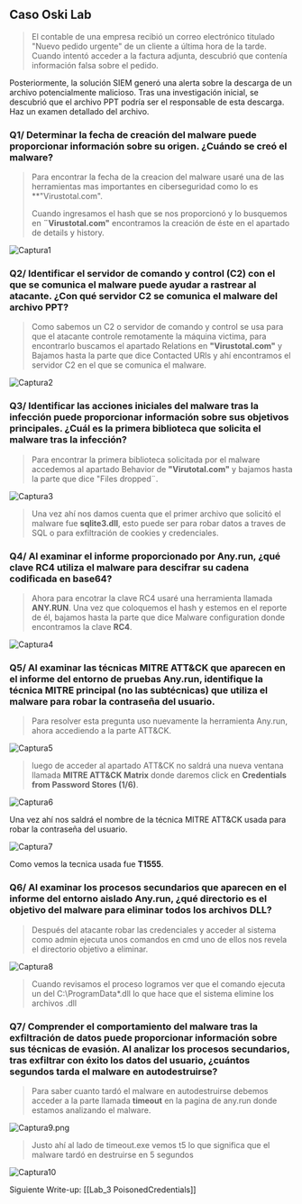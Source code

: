 ## Caso Oski Lab

>El contable de una empresa recibió un correo electrónico titulado "Nuevo pedido urgente" de un cliente a última hora de la tarde. Cuando intentó acceder a la factura adjunta, descubrió que contenía información falsa sobre el pedido.
>
Posteriormente, la solución SIEM generó una alerta sobre la descarga de un archivo potencialmente malicioso. Tras una investigación inicial, se descubrió que el archivo PPT podría ser el responsable de esta descarga. Haz un examen detallado del archivo.

### Q1/ Determinar la fecha de creación del malware puede proporcionar información sobre su origen. ¿Cuándo se creó el malware?

>Para encontrar la fecha de la creacion del malware usaré una de las herramientas mas importantes en ciberseguridad como lo es **"Virustotal.com".
>
>Cuando ingresamos el hash que se nos proporcionó y lo busquemos en **¨Virustotal.com"** encontramos la creación de éste en el apartado de details y history.

![Captura1](./Capturas/Captura1.png)
### Q2/ Identificar el servidor de comando y control (C2) con el que se comunica el malware puede ayudar a rastrear al atacante. ¿Con qué servidor C2 se comunica el malware del archivo PPT?

>Como sabemos un C2 o servidor de comando y control se usa para que el atacante controle remotamente la máquina victima, para encontrarlo buscamos el apartado Relations en **"Virustotal.com"** y Bajamos hasta la parte que dice Contacted URls y ahí encontramos el servidor C2 en el que se comunica el malware.

![Captura2](./Capturas/Captura2.png)
### Q3/ Identificar las acciones iniciales del malware tras la infección puede proporcionar información sobre sus objetivos principales. ¿Cuál es la primera biblioteca que solicita el malware tras la infección?

>Para encontrar la primera biblioteca solicitada por el malware accedemos al apartado Behavior de **"Virutotal.com"** y bajamos hasta la parte que dice "Files dropped¨.

![Captura3](./Capturas/Captura3.png)

>Una vez ahí nos damos cuenta que el primer archivo que solicitó el malware fue **sqlite3.dll**, esto puede ser para robar datos a traves de SQL o para exfiltración de cookies y credenciales.

### Q4/ Al examinar el informe proporcionado por Any.run, ¿qué clave RC4 utiliza el malware para descifrar su cadena codificada en base64?

>Ahora para encotrar la clave RC4 usaré una herramienta llamada **ANY.RUN**. Una vez que coloquemos el hash y estemos en el reporte de él, bajamos hasta la parte que dice Malware configuration donde encontramos la clave **RC4**.

![Captura4](./Capturas/Captura4.png)
### Q5/ Al examinar las técnicas MITRE ATT&CK que aparecen en el informe del entorno de pruebas Any.run, identifique la técnica MITRE principal (no las subtécnicas) que utiliza el malware para robar la contraseña del usuario.

>Para resolver esta pregunta uso nuevamente la herramienta Any.run,
>ahora accediendo a la parte ATT&CK.

![Captura5](./Capturas/Captura5.png)

>luego de acceder al apartado ATT&CK no saldrá una nueva ventana llamada **MITRE ATT&CK Matrix** donde daremos click en **Credentials from Password Stores (1/6)**.

![Captura6](./Capturas/Captura6.png)

Una vez ahí nos saldrá el nombre de la técnica MITRE ATT&CK usada para robar la contraseña del usuario.

![Captura7](./Capturas/Captura7.png)

Como vemos la tecnica usada fue **T1555**.

### Q6/ Al examinar los procesos secundarios que aparecen en el informe del entorno aislado Any.run, ¿qué directorio es el objetivo del malware para eliminar todos los archivos DLL?

>Después del atacante robar las credenciales y acceder al sistema como admin ejecuta unos comandos en cmd uno de ellos nos revela el directorio objetivo a eliminar.

![Captura8](./Capturas/Captura8.png)

>Cuando revisamos el proceso logramos ver que el comando ejecuta un del C:\ProgramData\*.dll lo que hace que el sistema elimine los archivos .dll

### Q7/ Comprender el comportamiento del malware tras la exfiltración de datos puede proporcionar información sobre sus técnicas de evasión. Al analizar los procesos secundarios, tras exfiltrar con éxito los datos del usuario, ¿cuántos segundos tarda el malware en autodestruirse?

>Para saber cuanto tardó el malware en autodestruirse debemos acceder a la parte llamada **timeout** en la pagina de any.run donde estamos analizando el malware.

![Captura9.png](./Capturas/Captura9.png)

>Justo ahí al lado de timeout.exe vemos t5 lo que significa que el malware tardó en destruirse en 5 segundos

![Captura10](./Capturas/Captura10.png)

Siguiente Write-up: [[Lab_3 PoisonedCredentials]]